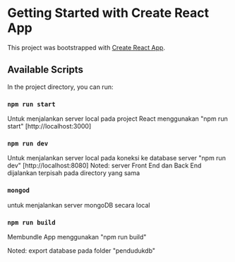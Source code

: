# Getting Started with Create React App

This project was bootstrapped with [Create React App](https://github.com/facebook/create-react-app).

## Available Scripts

In the project directory, you can run:

### `npm run start`

Untuk menjalankan server local pada project React menggunakan "npm run start"
[http://localhost:3000]

### `npm run dev`

Untuk menjalankan server local pada koneksi ke database server "npm run dev"
[http://localhost:8080]
Noted: server Front End dan Back End dijalankan terpisah pada directory yang sama

### `mongod`

untuk menjalankan server mongoDB secara local

### `npm run build`

Membundle App menggunakan "npm run build"

Noted: export database pada folder "pendudukdb"